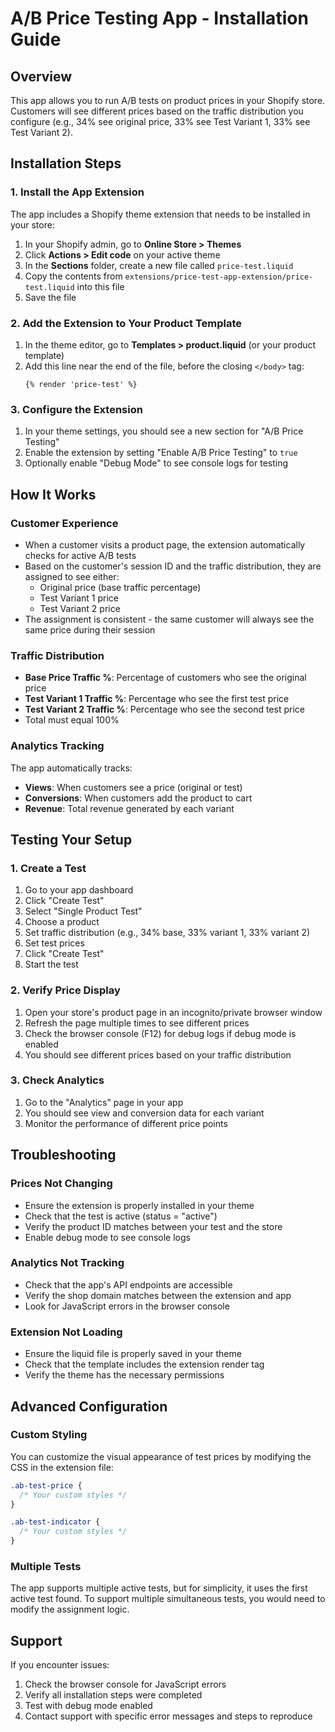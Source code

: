 # A/B Price Testing App - Installation Guide

## Overview
This app allows you to run A/B tests on product prices in your Shopify store. Customers will see different prices based on the traffic distribution you configure (e.g., 34% see original price, 33% see Test Variant 1, 33% see Test Variant 2).

## Installation Steps

### 1. Install the App Extension
The app includes a Shopify theme extension that needs to be installed in your store:

1. In your Shopify admin, go to **Online Store > Themes**
2. Click **Actions > Edit code** on your active theme
3. In the **Sections** folder, create a new file called `price-test.liquid`
4. Copy the contents from `extensions/price-test-app-extension/price-test.liquid` into this file
5. Save the file

### 2. Add the Extension to Your Product Template
1. In the theme editor, go to **Templates > product.liquid** (or your product template)
2. Add this line near the end of the file, before the closing `</body>` tag:
   ```liquid
   {% render 'price-test' %}
   ```

### 3. Configure the Extension
1. In your theme settings, you should see a new section for "A/B Price Testing"
2. Enable the extension by setting "Enable A/B Price Testing" to `true`
3. Optionally enable "Debug Mode" to see console logs for testing

## How It Works

### Customer Experience
- When a customer visits a product page, the extension automatically checks for active A/B tests
- Based on the customer's session ID and the traffic distribution, they are assigned to see either:
  - Original price (base traffic percentage)
  - Test Variant 1 price
  - Test Variant 2 price
- The assignment is consistent - the same customer will always see the same price during their session

### Traffic Distribution
- **Base Price Traffic %**: Percentage of customers who see the original price
- **Test Variant 1 Traffic %**: Percentage who see the first test price
- **Test Variant 2 Traffic %**: Percentage who see the second test price
- Total must equal 100%

### Analytics Tracking
The app automatically tracks:
- **Views**: When customers see a price (original or test)
- **Conversions**: When customers add the product to cart
- **Revenue**: Total revenue generated by each variant

## Testing Your Setup

### 1. Create a Test
1. Go to your app dashboard
2. Click "Create Test"
3. Select "Single Product Test"
4. Choose a product
5. Set traffic distribution (e.g., 34% base, 33% variant 1, 33% variant 2)
6. Set test prices
7. Click "Create Test"
8. Start the test

### 2. Verify Price Display
1. Open your store's product page in an incognito/private browser window
2. Refresh the page multiple times to see different prices
3. Check the browser console (F12) for debug logs if debug mode is enabled
4. You should see different prices based on your traffic distribution

### 3. Check Analytics
1. Go to the "Analytics" page in your app
2. You should see view and conversion data for each variant
3. Monitor the performance of different price points

## Troubleshooting

### Prices Not Changing
- Ensure the extension is properly installed in your theme
- Check that the test is active (status = "active")
- Verify the product ID matches between your test and the store
- Enable debug mode to see console logs

### Analytics Not Tracking
- Check that the app's API endpoints are accessible
- Verify the shop domain matches between the extension and app
- Look for JavaScript errors in the browser console

### Extension Not Loading
- Ensure the liquid file is properly saved in your theme
- Check that the template includes the extension render tag
- Verify the theme has the necessary permissions

## Advanced Configuration

### Custom Styling
You can customize the visual appearance of test prices by modifying the CSS in the extension file:
```css
.ab-test-price {
  /* Your custom styles */
}

.ab-test-indicator {
  /* Your custom styles */
}
```

### Multiple Tests
The app supports multiple active tests, but for simplicity, it uses the first active test found. To support multiple simultaneous tests, you would need to modify the assignment logic.

## Support
If you encounter issues:
1. Check the browser console for JavaScript errors
2. Verify all installation steps were completed
3. Test with debug mode enabled
4. Contact support with specific error messages and steps to reproduce





